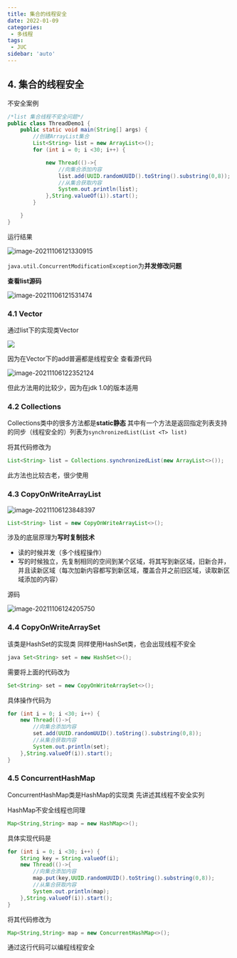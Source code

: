 ```yaml
---
title: 集合的线程安全
date: 2022-01-09
categories:
 - 多线程
tags:
 - JUC
sidebar: 'auto'
---
```

## 4. 集合的线程安全

不安全案例

```java
/*list 集合线程不安全问题*/
public class ThreadDemo1 {
    public static void main(String[] args) {
        //创建ArrayList集合
        List<String> list = new ArrayList<>();
        for (int i = 0; i <30; i++) {

            new Thread(()->{
                //向集合添加内容
                list.add(UUID.randomUUID().toString().substring(0,8));
                //从集合获取内容
                System.out.println(list);
            },String.valueOf(i)).start();
        }

    }
}
```

运行结果

![image-20211106121330915](http://yishenlaoban-img.test.upcdn.net/images/image-20211106121330915.png)

`java.util.ConcurrentModificationException`为**并发修改问题**

**查看list源码**

![image-20211106121531474](http://yishenlaoban-img.test.upcdn.net/images/image-20211106121531474.png) 



### 4.1 Vector

通过list下的实现类Vector

![](http://yishenlaoban-img.test.upcdn.net/images/image-20220109140326540.png)

因为在Vector下的add普遍都是线程安全
查看源代码

![image-20211106122352124](http://yishenlaoban-img.test.upcdn.net/images/image-20211106122352124.png) 

但此方法用的比较少，因为在jdk 1.0的版本适用



### 4.2 Collections

Collections类中的很多方法都是**static静态**
其中有一个方法是返回指定列表支持的同步（线程安全的）列表为`synchronizedList(List <T> list)`

将其代码修改为

```java
List<String> list = Collections.synchronizedList(new ArrayList<>());
```

此方法也比较古老，很少使用



### 4.3  CopyOnWriteArrayList

![image-20211106123848397](http://yishenlaoban-img.test.upcdn.net/images/image-20211106123848397.png) 

```java
List<String> list = new CopyOnWriteArrayList<>();
```

涉及的底层原理为**写时复制技术**

- 读的时候并发（多个线程操作）
- 写的时候独立，先复制相同的空间到某个区域，将其写到新区域，旧新合并，并且读新区域（每次加新内容都写到新区域，覆盖合并之前旧区域，读取新区域添加的内容）

源码

![image-20211106124205750](http://yishenlaoban-img.test.upcdn.net/images/image-20211106124205750.png) 



### 4.4 CopyOnWriteArraySet

该类是HashSet的实现类
同样使用HashSet类，也会出现线程不安全

```java
java Set<String> set = new HashSet<>();
```

需要将上面的代码改为

```java
Set<String> set = new CopyOnWriteArraySet<>();
```

具体操作代码为

```java
for (int i = 0; i <30; i++) {
    new Thread(()->{
        //向集合添加内容
        set.add(UUID.randomUUID().toString().substring(0,8));
        //从集合获取内容
        System.out.println(set);
    },String.valueOf(i)).start();
}
```



### 4.5 ConcurrentHashMap

ConcurrentHashMap类是HashMap的实现类
先讲述其线程不安全实列

HashMap不安全线程也同理

```java
Map<String,String> map = new HashMap<>();
```

具体实现代码是

```java
for (int i = 0; i <30; i++) {
    String key = String.valueOf(i);
    new Thread(()->{
        //向集合添加内容
        map.put(key,UUID.randomUUID().toString().substring(0,8));
        //从集合获取内容
        System.out.println(map);
    },String.valueOf(i)).start();
}
```

将其代码修改为

```java
Map<String,String> map = new ConcurrentHashMap<>();
```

通过这行代码可以编程线程安全

